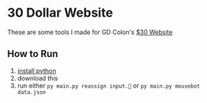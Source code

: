 # 30 Dollar Website

These are some tools I made for GD Colon's [$30 Website](https://thirtydollar.website/)

## How to Run
1. [install python](https://www.python.org/downloads/) <br>
1. download this <br>
1. run either `py main.py reassign input.🗿` or `py main.py mousebot data.json`